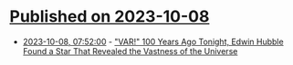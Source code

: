# [Published on 2023-10-08](index.md)

* [2023-10-08, 07:52:00](https://soylentnews.org/article.pl?sid=23/10/06/2344248&from=rss) - [\"VAR!\" 100 Years Ago Tonight, Edwin Hubble Found a Star That Revealed the Vastness of the Universe](https://soylentnews.org/article.pl?sid=23/10/06/2344248&from=rss)

